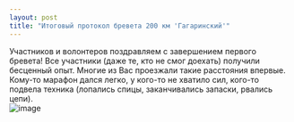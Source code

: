 ```yaml
---
layout: post
title: "Итоговый протокол бревета 200 км 'Гагаринский'"
---
```


Участников и волонтеров поздравляем с завершением первого бревета! Все участники (даже те, кто не смог доехать) получили бесценный опыт. Многие из Вас проезжали такие расстояния впервые. Кому-то марафон дался легко, у кого-то не хватило сил, кого-то подвела техника (лопались спицы, заканчивались запаски, рвались цепи).  
![image](http://brevet18.ru/images/889xzj3nnak.jpg)
